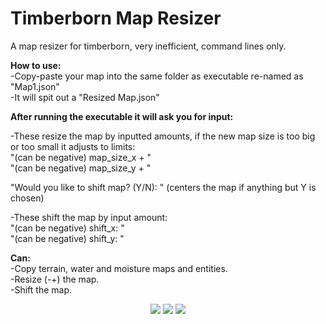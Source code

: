 # Timberborn Map Resizer
A map resizer for timberborn, very inefficient, command lines only.   

**How to use:**  
-Copy-paste your map into the same folder as executable re-named as "Map1.json"  
-It will spit out a "Resized Map.json"  

**After running the executable it will ask you for input:**  

-These resize the map by inputted amounts, if the new map size is too big or too small it adjusts to limits:  
"(can be negative) map_size_x + "  
"(can be negative) map_size_y + "  

"Would you like to shift map? (Y/N): " (centers the map if anything but Y is chosen)  

-These shift the map by input amount:  
"(can be negative) shift_x: "  
"(can be negative) shift_y: "  

**Can:**  
-Copy terrain, water and moisture maps and entities.  
-Resize (-+) the map.  
-Shift the map.  

<p align="center">
  <img src="https://i.redd.it/nghr0wzeq9p71.png">
  <img src="https://i.redd.it/pte3n77s7gp71.png">
  <img src="https://i.redd.it/r2zoqx6tppp71.png">
</p>
